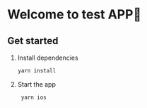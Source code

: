 # Welcome to test APP👋

## Get started

1. Install dependencies

   ```bash
   yarn install
   ```

2. Start the app

   ```bash
    yarn ios
   ```


